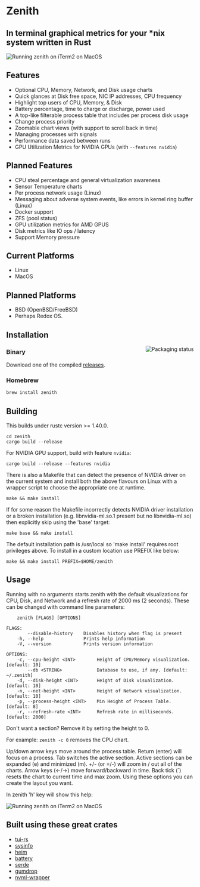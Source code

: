 # Zenith 

## In terminal graphical metrics for your *nix system written in Rust

<img src="./assets/screenshot.png" alt="Running zenith on iTerm2 on MacOS">

## Features

- Optional CPU, Memory, Network, and Disk usage charts
- Quick glances at Disk free space, NIC IP addresses, CPU frequency
- Highlight top users of CPU, Memory, & Disk
- Battery percentage, time to charge or discharge, power used
- A top-like filterable process table that includes per process disk usage
- Change process priority
- Zoomable chart views (with support to scroll back in time)
- Managing processes with signals
- Performance data saved between runs
- GPU Utilization Metrics for NVIDIA GPUs (with `--features nvidia`)

## Planned Features

- CPU steal percentage and general virtualization awareness
- Sensor Temperature charts
- Per process network usage (Linux)
- Messaging about adverse system events, like errors in kernel ring buffer (Linux)
- Docker support
- ZFS (pool status)
- GPU utilization metrics for AMD GPUS
- Disk metrics like IO ops / latency
- Support Memory pressure

## Current Platforms

- Linux
- MacOS

## Planned Platforms

- BSD (OpenBSD/FreeBSD)
- Perhaps Redox OS.

## Installation

<a href="https://repology.org/project/zenith/versions"><img src="https://repology.org/badge/vertical-allrepos/zenith.svg" alt="Packaging status" align="right"></a>

### Binary

Download one of the compiled [releases](https://github.com/bvaisvil/zenith/releases).

### Homebrew

```bash
brew install zenith
```

## Building

This builds under rustc version >= 1.40.0.

```
cd zenith
cargo build --release
```

For NVIDIA GPU support, build with feature `nvidia`:

```cargo build --release --features nvidia```

There is also a Makefile that can detect the presence of NVIDIA driver on the
current system and install both the above flavours on Linux with a wrapper
script to choose the appropriate one at runtime.

```make && make install```

If for some reason the Makefile incorrectly detects NVIDIA driver installation
or a broken installation (e.g. libnvidia-ml.so.1 present but no libnvidia-ml.so)
then explicitly skip using the 'base' target:

```make base && make install```

The default installation path is /usr/local so 'make install' requires root
privileges above. To install in a custom location use PREFIX like below:

```make && make install PREFIX=$HOME/zenith```

## Usage

Running with no arguments starts zenith with the default visualizations for CPU, Disk, and Network and a refresh rate of 2000 ms (2 seconds). These can be changed with command line parameters:

```USAGE:
    zenith [FLAGS] [OPTIONS]

FLAGS:
        --disable-history    Disables history when flag is present
    -h, --help               Prints help information
    -V, --version            Prints version information

OPTIONS:
    -c, --cpu-height <INT>        Height of CPU/Memory visualization. [default: 10]
        --db <STRING>             Database to use, if any. [default: ~/.zenith]
    -d, --disk-height <INT>       Height of Disk visualization. [default: 10]
    -n, --net-height <INT>        Height of Network visualization. [default: 10]
    -p, --process-height <INT>    Min Height of Process Table. [default: 8]
    -r, --refresh-rate <INT>      Refresh rate in milliseconds. [default: 2000]
```


Don't want a section? Remove it by setting the height to 0. 

For example: ```zenith -c 0``` removes the CPU chart.

Up/down arrow keys move around the process table. Return (enter) will focus on a process.
Tab switches the active section. Active sections can be expanded (e) and minimized (m). 
+/- (or =/-) will zoom in / out all of the charts. Arrow keys (←/→) move forward/backward in time.
Back tick (`) resets the chart to current time and max zoom.
Using these options you can create the layout you want.

In zenith 'h' key will show this help:

<img src="./assets/help.png" alt="Running zenith on iTerm2 on MacOS">

## Built using these great crates

- [tui-rs](https://github.com/fdehau/tui-rs)
- [sysinfo](https://github.com/GuillaumeGomez/sysinfo)
- [heim](https://github.com/heim-rs/heim)
- [battery](https://github.com/svartalf/rust-battery)
- [serde](https://github.com/serde-rs/serde)
- [gumdrop](https://github.com/murarth/gumdrop)
- [nvml-wrapper](https://github.com/Cldfire/nvml-wrapper)
